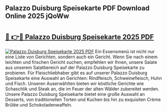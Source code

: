 ## Palazzo Duisburg Speisekarte PDF Download Online 2025 jQoWw

# <h2><a href="http://gcds4v.nevu.top/?p=Palazzo+Duisburg+Speisekarte">🔗 👉🔴 Palazzo Duisburg Speisekarte 2025 PDF</a></h2>

[![Palazzo Duisburg Speisekarte 2025 PDF](https://i.imgur.com/dBaPXMq.png)](http://gcds4v.nevu.top/?p=Palazzo+Duisburg+Speisekarte)
Ein Essensmenü ist nicht nur eine Liste von Gerichten, sondern auch ein Gericht. Wenn Sie nach einem leichten und frischen Gericht suchen, empfehlen wir Ihnen, unsere Salate aus unserem Salatbereich auf der Palazzo Duisburg Speisekarte zu probieren. Für Fleischliebhaber gibt es auf unserer Palazzo Duisburg Speisekarte eine Auswahl an Gerichten: Rindfleisch, Schweinefleisch, Huhn und Fisch. Unseren Auserwählten bieten wir köstliche Gerichte wie Schaschlik und Steak an, die im Feuer der alten Wälder zubereitet werden. Unsere Palazzo Duisburg Speisekarte bietet eine große Auswahl an Desserts, von traditionellen Torten und Kuchen bis hin zu exquisiten Crème Brûlée und Schokoladenwaffeln.
